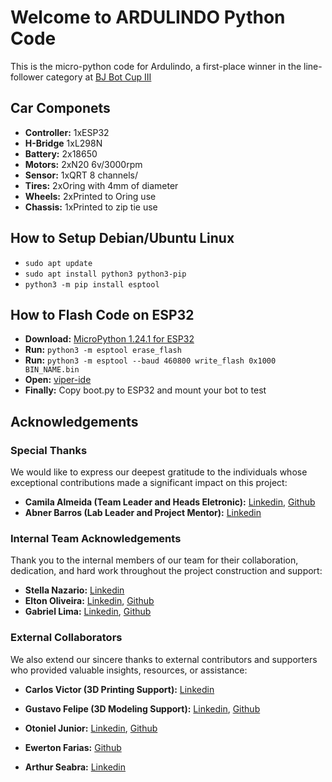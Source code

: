 # Welcome to ARDULINDO Python Code

This is the micro-python code for Ardulindo, 
a first-place winner in the line-follower category 
at [BJ Bot Cup III](https://sites.google.com/view/bjbotscup/)

## Car Componets
- **Controller:** 1xESP32
- **H-Bridge** 1xL298N
- **Battery:** 2x18650
- **Motors:** 2xN20 6v/3000rpm
- **Sensor:** 1xQRT 8 channels/
- **Tires:** 2xOring with 4mm of diameter
- **Wheels:** 2xPrinted to Oring use
- **Chassis:** 1xPrinted to zip tie use

## How to Setup Debian/Ubuntu Linux
- `sudo apt update`
- `sudo apt install python3 python3-pip`
- `python3 -m pip install esptool`

## How to Flash Code on ESP32
- **Download:** [MicroPython 1.24.1 for ESP32](https://micropython.org/download/ESP32_GENERIC/)
- **Run:** `python3 -m esptool erase_flash`
- **Run:** `python3 -m esptool --baud 460800 write_flash 0x1000 BIN_NAME.bin`
- **Open:** [viper-ide](https://viper-ide.org) 
- **Finally:** Copy boot.py to ESP32 and mount your bot to test

## Acknowledgements
### Special Thanks
We would like to express our deepest gratitude to the individuals whose exceptional contributions made a significant impact on this project:

- **Camila Almeida (Team Leader and Heads Eletronic):** [Linkedin](https://www.linkedin.com/in/camila-almeida-5a1a9a364), [Github](https://github.com/CamisAlmeida)
- **Abner Barros (Lab Leader and Project Mentor):** [Linkedin](https://www.linkedin.com/in/abner-barros-5b86409) 

### Internal Team Acknowledgements
Thank you to the internal members of our team for their collaboration, dedication, and hard work throughout the project construction and support:

- **Stella Nazario:** [Linkedin](https://www.linkedin.com/in/stella-naz%C3%A1rio)
- **Elton Oliveira:** [Linkedin](https://www.linkedin.com/in/elton-da-costa), [Github](https://github.com/EltonC06)
- **Gabriel Lima:** [Linkedin](https://www.linkedin.com/in/gabriel-lima-da-silva-), [Github](https://github.com/gabedev0)

### External Collaborators
We also extend our sincere thanks to external contributors and supporters who provided valuable insights, resources, or assistance:

- **Carlos Victor (3D Printing Support):** [Linkedin](https://www.linkedin.com/in/carlos-victor-656465271)
- **Gustavo Felipe (3D Modeling Support):** [Linkedin](https://www.linkedin.com/in/gustavo-felipe-528400246), [Github](https://github.com/GustavoFelipeM)

- **Otoniel Junior:** [Linkedin](https://www.linkedin.com/in/otonielnn), [Github](https://www.linkedin.com/in/camila-almeida-5a1a9a364)
- **Ewerton Farias:** [Github](https://github.com/Ewerton-Jose)
- **Arthur Seabra:** [Linkedin](https://www.linkedin.com/in/arthur-seabra-220733286)


